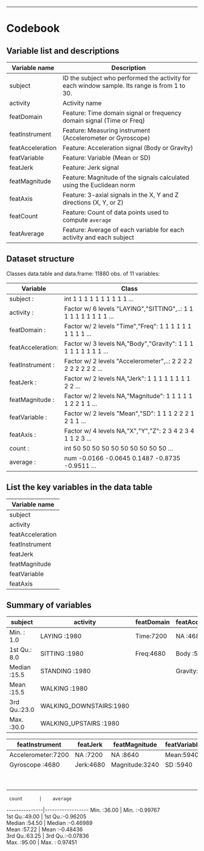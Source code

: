 --------------------------------------------------------------------------------

Codebook
========

Variable list and descriptions
------------------------------

Variable name | Description
-----------------|------------
subject | ID the subject who performed the activity for each window sample. Its range is from 1 to 30.
activity | Activity name
featDomain | Feature: Time domain signal or frequency domain signal (Time or Freq)
featInstrument | Feature: Measuring instrument (Accelerometer or Gyroscope)
featAcceleration | Feature: Acceleration signal (Body or Gravity)
featVariable | Feature: Variable (Mean or SD)
featJerk | Feature: Jerk signal
featMagnitude | Feature: Magnitude of the signals calculated using the Euclidean norm
featAxis | Feature: 3-axial signals in the X, Y and Z directions (X, Y, or Z)
featCount | Feature: Count of data points used to compute `average`
featAverage | Feature: Average of each variable for each activity and each subject

Dataset structure
-----------------

Classes data.table and data.frame:	11880 obs. of  11 variables:

Variable |  Class
-----------|-------------------------------------------------------------
subject         :| int  1 1 1 1 1 1 1 1 1 1 ...
activity       : | Factor w/ 6 levels "LAYING","SITTING",..: 1 1 1 1 1 1 1 1 1 1 ...
featDomain      :| Factor w/ 2 levels "Time","Freq": 1 1 1 1 1 1 1 1 1 1 ...
featAcceleration:| Factor w/ 3 levels NA,"Body","Gravity": 1 1 1 1 1 1 1 1 1 1 ...
featInstrument  :| Factor w/ 2 levels "Accelerometer",..: 2 2 2 2 2 2 2 2 2 2 ...
featJerk        :| Factor w/ 2 levels NA,"Jerk": 1 1 1 1 1 1 1 1 2 2 ...
featMagnitude   :| Factor w/ 2 levels NA,"Magnitude": 1 1 1 1 1 1 2 2 1 1 ...
featVariable    :| Factor w/ 2 levels "Mean","SD": 1 1 1 2 2 2 1 2 1 1 ...
featAxis        :| Factor w/ 4 levels NA,"X","Y","Z": 2 3 4 2 3 4 1 1 2 3 ...
count           :|int  50 50 50 50 50 50 50 50 50 50 ...
average         :|num  -0.0166 -0.0645 0.1487 -0.8735 -0.9511 ...


List the key variables in the data table
----------------------------------------

Variable name|
--------------|
subject|
activity|
featAcceleration|
featInstrument|
featJerk|
featMagnitude|
featVariable|
featAxis|

Summary of variables
--------------------

 subject       |         activity        |  featDomain |  featAcceleration
 --------------|--------------------------|------------|-------------------
 Min.   : 1.0  |LAYING            :1980  | Time:7200  | NA     :4680    
 1st Qu.: 8.0  | SITTING           :1980 |  Freq:4680  | Body   :5760    
 Median :15.5  | STANDING          :1980 |             | Gravity:1440    
 Mean   :15.5  | WALKING           :1980 |             |                 
 3rd Qu.:23.0  | WALKING_DOWNSTAIRS:1980 |             |                 
 Max.   :30.0  | WALKING_UPSTAIRS  :1980 |             |  

                            
   featInstrument   |   featJerk |   featMagnitude | featVariable |featAxis 
 ------------------|-------------|-----------------|-------------|------------
 Accelerometer:7200  | NA  :7200  | NA       :8640  | Mean:5940   | NA:3240  
 Gyroscope    :4680  | Jerk:4680  | Magnitude:3240  | SD  :5940   | X :2880  
                    |             |                 |             | Y :2880  
                     |            |                |              | Z :2880  
                                                                  
                                                                         
     count      |    average  
 ---------------|------------------
 Min.   :36.00  | Min.   :-0.99767  
 1st Qu.:49.00  | 1st Qu.:-0.96205  
 Median :54.50  | Median :-0.46989  
 Mean   :57.22  | Mean   :-0.48436  
 3rd Qu.:63.25  | 3rd Qu.:-0.07836  
 Max.   :95.00  | Max.   : 0.97451 

